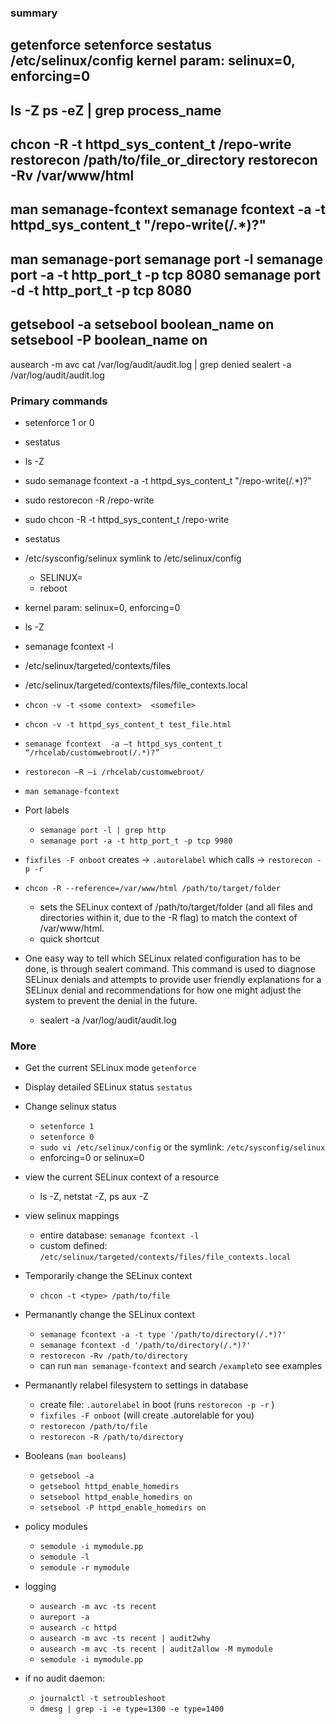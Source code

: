 ### summary
getenforce
setenforce
sestatus
 /etc/selinux/config
 kernel param: selinux=0, enforcing=0
---
 ls -Z
 ps -eZ | grep process_name
---
chcon -R -t httpd_sys_content_t /repo-write
restorecon /path/to/file_or_directory
restorecon -Rv /var/www/html
---
man semanage-fcontext
semanage fcontext -a -t httpd_sys_content_t "/repo-write(/.*)?"
---
man semanage-port
semanage port -l
semanage port -a -t http_port_t -p tcp 8080
semanage port -d -t http_port_t -p tcp 8080
---
 getsebool -a
 setsebool boolean_name on
 setsebool -P boolean_name on
 ---
 ausearch -m avc 
 cat /var/log/audit/audit.log | grep denied
 sealert -a /var/log/audit/audit.log

### Primary commands
* setenforce 1 or 0
* sestatus
* ls -Z
* sudo semanage fcontext -a -t httpd_sys_content_t "/repo-write(/.*)?"
* sudo restorecon -R /repo-write
* sudo chcon -R -t httpd_sys_content_t /repo-write


* sestatus
* /etc/sysconfig/selinux symlink to /etc/selinux/config
    * SELINUX=
    * reboot
* kernel param: selinux=0, enforcing=0
* ls -Z
* semanage fcontext -l 
* /etc/selinux/targeted/contexts/files
* /etc/selinux/targeted/contexts/files/file_contexts.local
* `chcon -v -t <some context>  <somefile>`
* `chcon -v -t httpd_sys_content_t test_file.html`
* `semanage fcontext  -a –t httpd_sys_content_t   “/rhcelab/customwebroot(/.*)?”`
* `restorecon –R –i /rhcelab/customwebroot/`
* `man semanage-fcontext`
* Port labels
    * `semanage port -l | grep http`
    * `semanage port -a -t http_port_t -p tcp 9980`
* `fixfiles -F onboot` creates -> `.autorelabel` which calls -> `restorecon -p -r` 

* `chcon -R --reference=/var/www/html /path/to/target/folder`
    *  sets the SELinux context of /path/to/target/folder (and all files and directories within it, due to the -R flag) to match the context of /var/www/html.
    * quick shortcut
* One easy way to tell which SELinux related configuration has to be done, is through sealert command. This command is used to diagnose SELinux denials and attempts to provide user friendly explanations for a SELinux denial and recommendations for how one might adjust the system to prevent the denial in the future.
    * sealert -a /var/log/audit/audit.log

### More
* Get the current SELinux mode `getenforce`
* Display detailed SELinux status `sestatus`

* Change selinux status 
    * `setenforce 1`
    * `setenforce 0`
    * `sudo vi /etc/selinux/config`  or the symlink: `/etc/sysconfig/selinux`
    * enforcing=0 or selinux=0 

* view the current SELinux context of a resource
    * ls -Z, netstat -Z, ps aux -Z

* view selinux mappings
    * entire database: `semanage fcontext -l`
    * custom defined: `/etc/selinux/targeted/contexts/files/file_contexts.local`

* Temporarily change the SELinux context
    * `chcon -t <type> /path/to/file`

* Permanantly change the SELinux context
    * `semanage fcontext -a -t type '/path/to/directory(/.*)?'`
    * `semanage fcontext -d '/path/to/directory(/.*)?'`
    * `restorecon -Rv /path/to/directory`
    * can run `man semanage-fcontext` and search `/example`to see examples

* Permanantly relabel filesystem to settings in database
    * create file: `.autorelabel` in boot (runs `restorecon -p -r` )
    * `fixfiles -F onboot`  (will create .autorelable for you)
    * `restorecon /path/to/file`
    * `restorecon -R /path/to/directory`

* Booleans (`man booleans`)
    * `getsebool -a`
    * `getsebool httpd_enable_homedirs`
    * `setsebool httpd_enable_homedirs on`
    * `setsebool -P httpd_enable_homedirs on`

* policy modules
    * `semodule -i mymodule.pp`
    * `semodule -l`
    * `semodule -r mymodule`

* logging
    * `ausearch -m avc -ts recent`
    * `aureport -a`
    * `ausearch -c httpd`
    * `ausearch -m avc -ts recent | audit2why`
    * `ausearch -m avc -ts recent | audit2allow -M mymodule`
    * `semodule -i mymodule.pp`
* if no audit daemon:
    * `journalctl -t setroubleshoot`
    * `dmesg | grep -i -e type=1300 -e type=1400`




